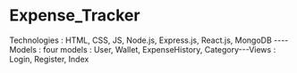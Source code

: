 # Expense_Tracker
Technologies : HTML, CSS, JS, Node.js, Express.js, React.js, MongoDB ---- Models : four models : User, Wallet, ExpenseHistory, Category---Views : Login, Register, Index
